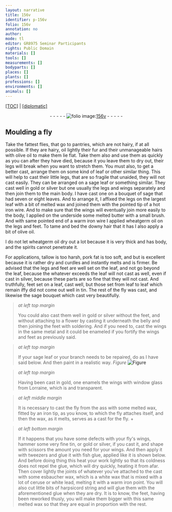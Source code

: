 ```yaml
---
layout: narrative
title: 156v
identifier: p-156v
folio: 156v
annotation: no
author:
mode: tl
editor: GR8975 Seminar Participants
rights: Public Domain
materials: []
tools: []
measurements: []
bodyparts: []
places: []
plants: []
professions: []
environments: []
animals: []
---
```


<p><a href="{{ site.baseurl }}/translation/">[TOC]</a> | <a href="{{ site.baseurl }}/texts/p-156v_tc/" target="_blank">[diplomatic]</a></p><div class="folio" align="center">- - - - - <a href="http://gallica.bnf.fr/ark:/12148/btv1b10500001g/f318.item.r=" target="_blank"><img src="https://cu-mkp.github.io/2017-workshop-edition/assets/photo-icon.png" alt="folio image: " style="display:inline-block; margin-bottom:-3px;"/>156v</a> - - - - - </div>  
  

## Moulding a fly

 
Take the fattest flies, that go to pantries, which are not hairy, if at all possible. If they are hairy, oil lightly their fur and their unmanageable hairs with olive oil to make them lie flat. Take them also and use them as quickly as you can after they have died, because it you leave them to dry out, their legs will break when you want to stretch them. You must also, to get a better cast, arrange them on some kind of leaf or other similar thing. This will help to cast their little legs, that are so fragile that unaided, they will not cast easily. They can be arranged on a sage leaf or something similar. They cast well in gold or silver but one usually the legs and wings separately and then join them to the main body. I have cast one on a bouquet of sage that had seven or eight leaves. And to arrange it, I affixed the legs on the largest leaf with a bit of melted wax and joined them with the pointed tip of a hot iron wire. And to make sure that the wings will eventually join more easily to the body, I applied on the underside some melted butter with a small brush. And with same pointed end of a warm iron wire I applied wheatgerm oil on the legs and feet. To tame and bed the downy hair that it has I also apply a bit of olive oil. 
 
I do not let wheatgerm oil dry out a lot because it is very thick and has body, and the spirits cannot penetrate it.
 
For applications, tallow is too harsh, pork fat is too soft, and but is excellent because it is rather dry and curdles and instantly melts and is firmer. Be advised that the legs and feet are well set on the leaf, and not go beyond the leaf, because the whatever exceeds the leaf will not cast as well, even if cast in silver, because these parts are so fine that they will not cast. And truthfully, feet set on a leaf, cast well, but those set from leaf to leaf which remain iffy did not come out well in tin. The rest of the fly was cast, and likewise the sage bouquet which cast very beautifully.
 
> *at left top margin*
> 
> 
>   You could also cast them well in gold or silver without the feet, and without attaching to a flower by casting it underneath the belly and then joining the feet with soldering. And if you need to, cast the wings in the same metal and it could be enameled if you fortify the wings and feet as previously said.
 
> *at left top margin*
> 
> 
>   If your sage leaf or your branch needs to be repaired, do as I have said below. And then paint in a realistic way. 
> *Figure*
> <a href="https://drive.google.com/open?id=0B9-oNrvWdlO5VjFPeWlJc05CbDQ" target="_blank"><img src="https://cu-mkp.github.io/GR8975-edition/assets/photo-icon.png" alt="Figure" style="display:inline-block; margin-bottom:-3px;"/></a>

 
> *at left top margin*
> 
> 
>   Having been cast in gold, one enamels the wings with window glass from Lorraine, which is and transparent.
 
> *at left middle margin*
> 
> 
>   It is necessary to cast the fly from the ass with some melted wax, fitted by an iron tip, as you know, to which the fly attaches itself, and then the wax, as it melts, serves as a cast for the fly.  \+ 
 
> *at left bottom margin*
> 
> 
>   If it happens that you have some defects with your fly's wings, hammer some very fine tin, or gold or silver, if you cast it, and shape with scissors the amount you need for your wings. And then apply it with tweezers and glue it with fish glue, applied like it is shown below. And before doing thing this heat your work lightly so that its coldness does not repel the glue, which will dry quickly, heating it from afar. Then cover lightly the joints of whatever you've attached to the cast with some esbaucher wax, which is a white wax that is mixed with a lot of ceruse or white lead, melting it with a warm iron point. You will also cut little bits of harpsicord string and will glue them with the aforementioned glue when they are dry. It is to know, the feet, having been reworked thusly, you will make them bigger with this same melted wax so that they are equal in proportion with the rest.
 
